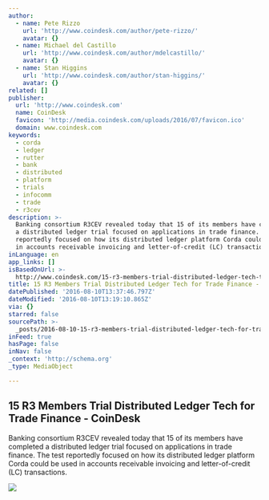```yaml
---
author:
  - name: Pete Rizzo
    url: 'http://www.coindesk.com/author/pete-rizzo/'
    avatar: {}
  - name: Michael del Castillo
    url: 'http://www.coindesk.com/author/mdelcastillo/'
    avatar: {}
  - name: Stan Higgins
    url: 'http://www.coindesk.com/author/stan-higgins/'
    avatar: {}
related: []
publisher:
  url: 'http://www.coindesk.com'
  name: CoinDesk
  favicon: 'http://media.coindesk.com/uploads/2016/07/favicon.ico'
  domain: www.coindesk.com
keywords:
  - corda
  - ledger
  - rutter
  - bank
  - distributed
  - platform
  - trials
  - infocomm
  - trade
  - r3cev
description: >-
  Banking consortium R3CEV revealed today that 15 of its members have completed
  a distributed ledger trial focused on applications in trade finance. The test
  reportedly focused on how its distributed ledger platform Corda could be used
  in accounts receivable invoicing and letter-of-credit (LC) transactions.
inLanguage: en
app_links: []
isBasedOnUrl: >-
  http://www.coindesk.com/15-r3-members-trial-distributed-ledger-tech-trade-finance/
title: 15 R3 Members Trial Distributed Ledger Tech for Trade Finance - CoinDesk
datePublished: '2016-08-10T13:37:46.797Z'
dateModified: '2016-08-10T13:19:10.865Z'
via: {}
starred: false
sourcePath: >-
  _posts/2016-08-10-15-r3-members-trial-distributed-ledger-tech-for-trade-financ.md
inFeed: true
hasPage: false
inNav: false
_context: 'http://schema.org'
_type: MediaObject

---
```

<article style=""><h1>15 R3 Members Trial Distributed Ledger Tech for Trade Finance - CoinDesk</h1><p>Banking consortium R3CEV revealed today that 15 of its members have completed a distributed ledger trial focused on applications in trade finance. The test reportedly focused on how its distributed ledger platform Corda could be used in accounts receivable invoicing and letter-of-credit (LC) transactions.</p><img src="https://media.coindesk.com/uploads/2016/02/trade-market-e1454625350754.jpg" /></article>